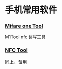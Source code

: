 # 手机常用软件

### [Mifare one Tool](https://gdown.baidu.com/appcenter/pkg/upload/4ce38d2eb3de18fde80427503750f8b6)
M1Tool nfc 读写工具

### [NFC Tool](https://nfctool.cn/)
同上，备用
